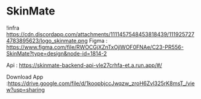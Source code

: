 # SkinMate
!infra https://cdn.discordapp.com/attachments/1111457548453818439/1119257274783895623/logo_skinmate.png
Figma : https://www.figma.com/file/RWOCGjXZnTxOjlWOF0FNAe/C23-PR556-SkinMate?type=design&node-id=1814-2

Api : https://skinmate-backend-api-vle27crhfa-et.a.run.app/#/

Download App :https://drive.google.com/file/d/1koopbjccJwqzw_zroH6Zvl325rK8msT_/view?usp=sharing
